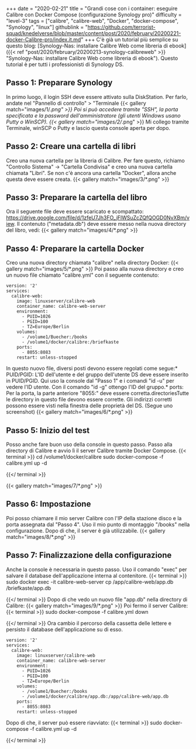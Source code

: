 +++
date = "2020-02-21"
title = "Grandi cose con i container: eseguire Calibre con Docker Compose (configurazione Synology pro)"
difficulty = "level-3"
tags = ["calibre", "calibre-web", "Docker", "docker-compose", "Synology", "linux"]
githublink = "https://github.com/terrorist-squad/knedelverse/blob/master/content/post/2020/february/20200221-docker-Calibre-pro/index.it.md"
+++
C'è già un tutorial più semplice su questo blog: [Synology-Nas: installare Calibre Web come libreria di ebook]({{< ref "post/2020/february/20200213-synology-calibreweb" >}} "Synology-Nas: installare Calibre Web come libreria di ebook"). Questo tutorial è per tutti i professionisti di Synology DS.
## Passo 1: Preparare Synology
In primo luogo, il login SSH deve essere attivato sulla DiskStation. Per farlo, andate nel "Pannello di controllo" > "Terminale
{{< gallery match="images/1/*.png" >}}
Poi si può accedere tramite "SSH", la porta specificata e la password dell'amministratore (gli utenti Windows usano Putty o WinSCP).
{{< gallery match="images/2/*.png" >}}
Mi collego tramite Terminale, winSCP o Putty e lascio questa console aperta per dopo.
## Passo 2: Creare una cartella di libri
Creo una nuova cartella per la libreria di Calibre. Per fare questo, richiamo "Controllo Sistema" -> "Cartella Condivisa" e creo una nuova cartella chiamata "Libri". Se non c'è ancora una cartella "Docker", allora anche questa deve essere creata.
{{< gallery match="images/3/*.png" >}}

## Passo 3: Preparare la cartella del libro
Ora il seguente file deve essere scaricato e scompattato: https://drive.google.com/file/d/1zfeU7Jh3FO_jFlWSuZcZQfQOGD0NvXBm/view. Il contenuto ("metadata.db") deve essere messo nella nuova directory del libro, vedi:
{{< gallery match="images/4/*.png" >}}

## Passo 4: Preparare la cartella Docker
Creo una nuova directory chiamata "calibre" nella directory Docker:
{{< gallery match="images/5/*.png" >}}
Poi passo alla nuova directory e creo un nuovo file chiamato "calibre.yml" con il seguente contenuto:
```
version: '2'
services:
  calibre-web:
    image: linuxserver/calibre-web
    container_name: calibre-web-server
    environment:
      - PUID=1026
      - PGID=100
      - TZ=Europe/Berlin
    volumes:
      - /volume1/Buecher:/books
      - /volume1/docker/calibre:/briefkaste
    ports:
      - 8055:8083
    restart: unless-stopped

```
In questo nuovo file, diversi posti devono essere regolati come segue:* PUID/PGID: L'ID dell'utente e del gruppo dell'utente DS deve essere inserito in PUID/PGID. Qui uso la console dal "Passo 1" e i comandi "id -u" per vedere l'ID utente. Con il comando "id -g" ottengo l'ID del gruppo.* ports: Per la porta, la parte anteriore "8055:" deve essere corretta.directoriesTutte le directory in questo file devono essere corrette. Gli indirizzi corretti possono essere visti nella finestra delle proprietà del DS. (Segue uno screenshot)
{{< gallery match="images/6/*.png" >}}

## Passo 5: Inizio del test
Posso anche fare buon uso della console in questo passo. Passo alla directory di Calibre e avvio lì il server Calibre tramite Docker Compose.
{{< terminal >}}
cd /volume1/docker/calibre
sudo docker-compose -f calibre.yml up -d

{{</ terminal >}}

{{< gallery match="images/7/*.png" >}}

## Passo 6: Impostazione
Poi posso chiamare il mio server Calibre con l'IP della stazione disco e la porta assegnata dal "Passo 4". Uso il mio punto di montaggio "/books" nella configurazione. Dopo di che, il server è già utilizzabile.
{{< gallery match="images/8/*.png" >}}

## Passo 7: Finalizzazione della configurazione
Anche la console è necessaria in questo passo. Uso il comando "exec" per salvare il database dell'applicazione interna al contenitore.
{{< terminal >}}
sudo docker exec -it calibre-web-server cp /app/calibre-web/app.db /briefkaste/app.db

{{</ terminal >}}
Dopo di che vedo un nuovo file "app.db" nella directory di Calibre:
{{< gallery match="images/9/*.png" >}}
Poi fermo il server Calibre:
{{< terminal >}}
sudo docker-compose -f calibre.yml down

{{</ terminal >}}
Ora cambio il percorso della cassetta delle lettere e persisto il database dell'applicazione su di esso.
```
version: '2'
services:
  calibre-web:
    image: linuxserver/calibre-web
    container_name: calibre-web-server
    environment:
      - PUID=1026
      - PGID=100
      - TZ=Europe/Berlin
    volumes:
      - /volume1/Buecher:/books
      - /volume1/docker/calibre/app.db:/app/calibre-web/app.db
    ports:
      - 8055:8083
    restart: unless-stopped

```
Dopo di che, il server può essere riavviato:
{{< terminal >}}
sudo docker-compose -f calibre.yml up -d

{{</ terminal >}}
